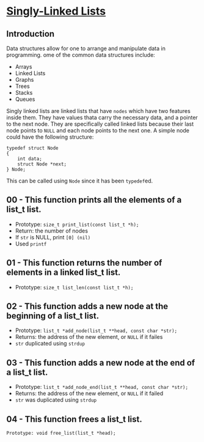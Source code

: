 # <ins> Singly-Linked Lists</ins>

## Introduction

Data structures allow for one to arrange and manipulate data in programming. ome of the common data structures include:
- Arrays
- Linked Lists
- Graphs
- Trees
- Stacks
- Queues

Singly linked lists are linked lists that have `nodes` which have two features inside them. They have values thata carry the necessary data, and a pointer to the next node. They are specifically called linked lists because their last node points to `NULL` and each node points to the next one. A simple node could have the following structure:
```
typedef struct Node
{
	int data;
	struct Node *next;
} Node;
```
This can be called using ``` Node ``` since it has been `typedef`ed.

## 00 - This function prints all the elements of a list_t list.
- Prototype: `size_t print_list(const list_t *h);`
- Return: the number of nodes
- If `str` is NULL, print `[0] (nil)`
- Used `printf`

## 01 - This function returns the number of elements in a linked list_t list.
- Prototype: `size_t list_len(const list_t *h);`

## 02 - This function adds a new node at the beginning of a list_t list.
- Prototype: `list_t *add_node(list_t **head, const char *str);`
- Returns: the address of the new element, or `NULL` if it failes
- `str` duplicated using `strdup`

## 03 - This function adds a new node at the end of a list_t list.
- Prototype: `list_t *add_node_end(list_t **head, const char *str);`
- Returns: the address of the new element, or `NULL` if it failed
- `str` was duplicated using `strdup`

## 04 - This function frees a list_t list.
`Prototype: void free_list(list_t *head);`